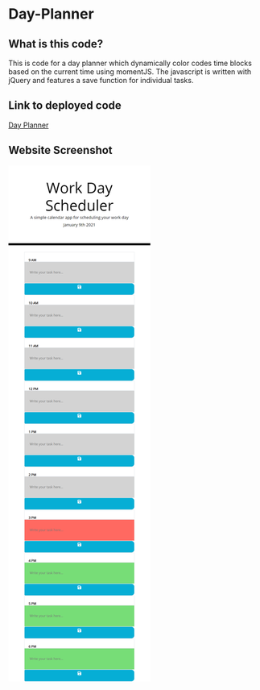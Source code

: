 # Day-Planner

## What is this code?

This is code for a day planner which dynamically color codes time blocks based on the current time using momentJS. The javascript is written with jQuery and features a save function for individual tasks.

## Link to deployed code

[Day Planner](https://robeandhat.github.io/Day-Planner/)

## Website Screenshot

![Main Page](https://github.com/RobeandHat/Day-Planner/blob/main/assets/images/screenshot.png)
